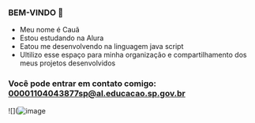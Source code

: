 ### BEM-VINDO 🎸

- Meu nome é Cauã
- Estou estudando na Alura
- Eatou me desenvolvendo na linguagem java script
- Ultilizo esse espaço para minha organização e compartilhamento dos meus projetos desenvolvidos

### Você pode entrar em contato comigo: 00001104043877sp@al.educacao.sp.gov.br
![](![image](https://github.com/user-attachments/assets/d6391ddc-48a9-4cb2-a52c-60d33b9763db)
